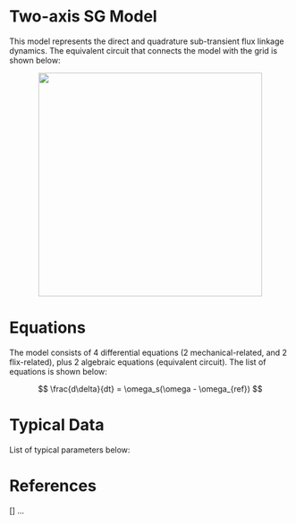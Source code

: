 # Two-axis SG Model
This model represents the direct and quadrature sub-transient flux linkage dynamics. The equivalent circuit that connects the model with the grid is shown below:
<div align="center">
  <img src="Screen Shot 2025-03-01 at 12 23 11 PM](https://github.com/user-attachments/assets/75a24796-5f71-47a9-a30c-86c14d23b3ac" width="400">
</div>

# Equations
The model consists of 4 differential equations (2 mechanical-related, and 2 flix-related), plus 2 algebraic equations (equivalent circuit). The list of equations is shown below:

$$
\frac{d\delta}{dt} = \omega_s(\omega - \omega_{ref})
$$

# Typical Data
List of typical parameters below:


# References
[] ...
